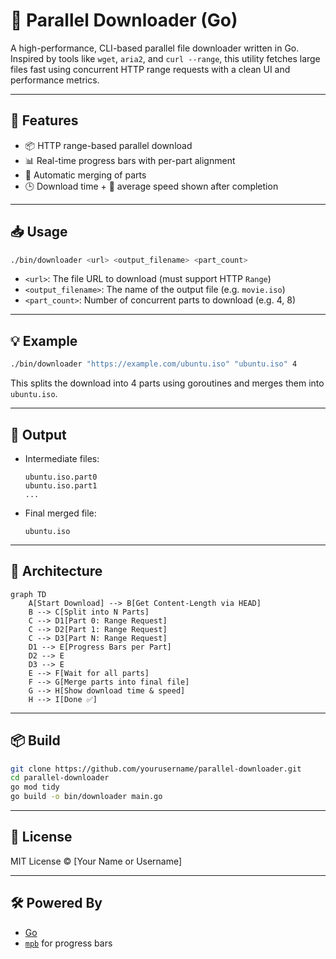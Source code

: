 # 🧲 Parallel Downloader (Go)

A high-performance, CLI-based parallel file downloader written in Go.  
Inspired by tools like `wget`, `aria2`, and `curl --range`, this utility fetches large files fast using concurrent HTTP range requests with a clean UI and performance metrics.

---

## 🚀 Features

- 📦 HTTP range-based parallel download
- 📊 Real-time progress bars with per-part alignment
- 🧩 Automatic merging of parts
- 🕒 Download time + 🚀 average speed shown after completion

---

## 📥 Usage

```bash
./bin/downloader <url> <output_filename> <part_count>
```

- `<url>`: The file URL to download (must support HTTP `Range`)
- `<output_filename>`: The name of the output file (e.g. `movie.iso`)
- `<part_count>`: Number of concurrent parts to download (e.g. 4, 8)

---

## 💡 Example

```bash
./bin/downloader "https://example.com/ubuntu.iso" "ubuntu.iso" 4
```

This splits the download into 4 parts using goroutines and merges them into `ubuntu.iso`.

---

## 📁 Output

- Intermediate files:
  ```
  ubuntu.iso.part0
  ubuntu.iso.part1
  ...
  ```
- Final merged file:
  ```
  ubuntu.iso
  ```

---

## 🧠 Architecture

```mermaid
graph TD
    A[Start Download] --> B[Get Content-Length via HEAD]
    B --> C[Split into N Parts]
    C --> D1[Part 0: Range Request]
    C --> D2[Part 1: Range Request]
    C --> D3[Part N: Range Request]
    D1 --> E[Progress Bars per Part]
    D2 --> E
    D3 --> E
    E --> F[Wait for all parts]
    F --> G[Merge parts into final file]
    G --> H[Show download time & speed]
    H --> I[Done ✅]
```

---

## 📦 Build

```bash
git clone https://github.com/yourusername/parallel-downloader.git
cd parallel-downloader
go mod tidy
go build -o bin/downloader main.go
```

---

## 📃 License

MIT License © [Your Name or Username]

---

## 🛠 Powered By

- [Go](https://golang.org/)
- [`mpb`](https://github.com/vbauerster/mpb) for progress bars
